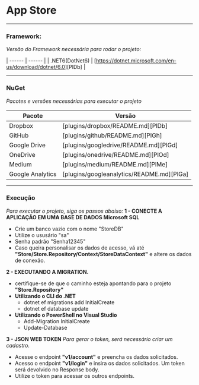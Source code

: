 # App Store
------------------------------------------------
### Framework:

_Versão do Framework necessária para rodar o projeto:_

 | ------ | ------ |
 | .NET6(DotNet6) | [<https://dotnet.microsoft.com/en-us/download/dotnet/6.0>][PlDb] |
    
    
------------------------------------------------ 
### NuGet

_Pacotes e versões necessárias para executar o projeto_


| Pacote | Versão |
| ------ | ------ |
| Dropbox | [plugins/dropbox/README.md][PlDb] |
| GitHub | [plugins/github/README.md][PlGh] |
| Google Drive | [plugins/googledrive/README.md][PlGd] |
| OneDrive | [plugins/onedrive/README.md][PlOd] |
| Medium | [plugins/medium/README.md][PlMe] |
| Google Analytics | [plugins/googleanalytics/README.md][PlGa] |
------------------------------------------------
### Execução
_Para executar o projeto, siga os passos abaixo:_
**1 - CONECTE A APLICAÇÃO EM UMA BASE DE DADOS Microsoft SQL**
- Crie um banco vazio com o nome "StoreDB"
- Utilize o ususário "sa"
- Senha padrão "Senha12345"
- Caso queira personalisar os dados de acesso, vá até 			**"Store/Store.Repository/Context/StoreDataContext"** e altere os dados de conexão.

**2 - EXECUTANDO A MIGRATION.**
 - certifique-se de que o caminho esteja apontando para o projeto **"Store.Repository"**
 - **Utilizando o CLI do .NET**
    - dotnet ef migrations add InitialCreate
    - dotnet ef database update 
 - **Utilizando o PowerShell no Visual Studio**
    - Add-Migration InitialCreate
    - Update-Database

**3 - JSON WEB TOKEN**
_Para gerar o token, será necessário criar um cadastro._
 - Acesse o endpoint **"v1/account"** e preencha os dados solicitados.
 - Acesso o endpoint **"v1/login"** e insira os dados solicitados. Um token será devolvido no Response body.
 - Utilize o token para acessar os outros endpoints.
